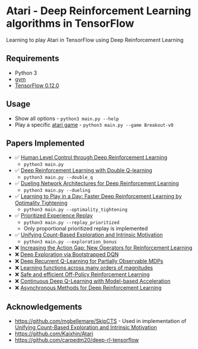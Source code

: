 # Atari - Deep Reinforcement Learning algorithms in TensorFlow

Learning to play Atari in TensorFlow using Deep Reinforcement Learning

## Requirements

- Python 3
- [gym](https://gym.openai.com)
- [TensorFlow 0.12.0](https://www.tensorflow.org)

## Usage

- Show all options - `python3 main.py --help`
- Play a specific [atari game](https://gym.openai.com/envs#atari) - `python3 main.py --game Breakout-v0`

## Papers Implemented

- :white_check_mark: [Human Level Control through Deep Reinforcement Learning](http://www.nature.com/nature/journal/v518/n7540/pdf/nature14236.pdf)
    - `python3 main.py`
- :white_check_mark: [Deep Reinforcement Learning with Double Q-learning](https://arxiv.org/pdf/1509.06461.pdf)
    - `python3 main.py --double_q`
- :white_check_mark: [Dueling Network Architectures for Deep Reinforcement Learning](https://arxiv.org/pdf/1511.06581.pdf)
    - `python3 main.py --dueling`
- :white_check_mark: [Learning to Play in a Day: Faster Deep Reinforcement Learning by Optimality Tightening](https://arxiv.org/pdf/1611.01606.pdf)
    - `python3 main.py --optimality_tightening`
- :white_check_mark: [Prioritized Experience Replay](https://arxiv.org/pdf/1511.05952.pdf)
    - `python3 main.py --replay_prioritized`
    - Only proportional prioritized replay is implemented
- :white_check_mark: [Unifying Count-Based Exploration and Intrinsic Motivation](https://arxiv.org/pdf/1606.01868.pdf)
    - `python3 main.py --exploration_bonus`
- :x: [Increasing the Action Gap: New Operators for Reinforcement Learning](https://arxiv.org/pdf/1512.04860.pdf)
- :x: [Deep Exploration via Bootstrapped DQN](https://arxiv.org/pdf/1602.04621.pdf)
- :x: [Deep Recurrent Q-Learning for Partially Observable MDPs](https://arxiv.org/pdf/1507.06527.pdf)
- :x: [Learning functions across many orders of magnitudes](https://arxiv.org/pdf/1602.07714.pdf)
- :x: [Safe and efficient Off-Policy Reinforcement Learning](https://arxiv.org/pdf/1606.02647.pdf)
- :x: [Continuous Deep Q-Learning with Model-based Acceleration](https://arxiv.org/pdf/1603.00748.pdf)
- :x: [Asynchronous Methods for Deep Reinforcement Learning](https://arxiv.org/pdf/1602.01783.pdf)

## Acknowledgements

- https://github.com/mgbellemare/SkipCTS - Used in implementation of [Unifying Count-Based Exploration and Intrinsic Motivation](https://arxiv.org/pdf/1606.01868.pdf)
- https://github.com/Kaixhin/Atari
- https://github.com/carpedm20/deep-rl-tensorflow
